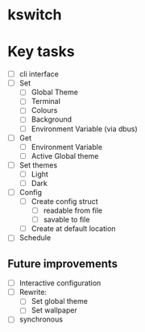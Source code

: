 # kswitch

# Key tasks

- [ ] cli interface
- [ ] Set
    - [ ] Global Theme
    - [ ] Terminal
    - [ ] Colours
    - [ ] Background
    - [ ] Environment Variable (via dbus)
- [ ] Get
    - [ ] Environment Variable
    - [ ] Active Global theme
- [ ] Set themes
    - [ ] Light
    - [ ] Dark
- [ ] Config
    - [ ] Create config struct
        - [ ] readable from file
        - [ ] savable to file
    - [ ] Create at default location
- [ ] Schedule

## Future improvements

- [ ] Interactive configuration
- [ ] Rewrite:
    - [ ] Set global theme
    - [ ] Set wallpaper
- [ ] synchronous
